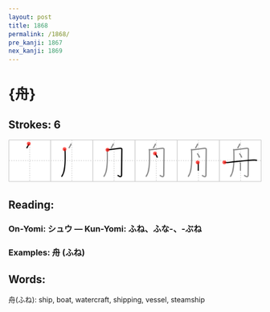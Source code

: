 ```yaml
---
layout: post
title: 1868
permalink: /1868/
pre_kanji: 1867
nex_kanji: 1869
---
```


# {舟}

## Strokes: 6

<div class="stroke"><img src="../images/E8889F.png" /></div>

## Reading:

### On-Yomi: シュウ &mdash; Kun-Yomi: ふね、ふな-、-ぶね

### Examples: 舟 (ふね)

## Words:

舟(ふね): ship, boat, watercraft, shipping, vessel, steamship
